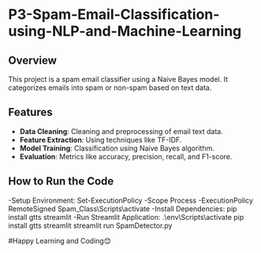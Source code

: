 # P3-Spam-Email-Classification-using-NLP-and-Machine-Learning

## Overview
This project is a spam email classifier using a Naive Bayes model. It categorizes emails into spam or non-spam based on text data.

## Features
- **Data Cleaning**: Cleaning and preprocessing of email text data.
- **Feature Extraction**: Using techniques like TF-IDF.
- **Model Training**: Classification using Naive Bayes algorithm.
- **Evaluation**: Metrics like accuracy, precision, recall, and F1-score.

## How to Run the Code
-Setup Environment:
Set-ExecutionPolicy -Scope Process -ExecutionPolicy RemoteSigned
Spam_Class\Scripts\activate
-Install Dependencies:
pip install gtts streamlit
-Run Streamlit Application:
.\env\Scripts\activate
pip install gtts streamlit
streamlit run SpamDetector.py

#Happy Learning and Coding😊
